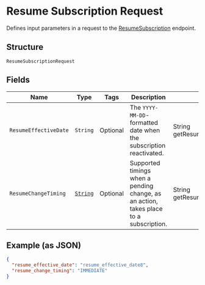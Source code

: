 
# Resume Subscription Request

Defines input parameters in a request to the
[ResumeSubscription](../../doc/api/subscriptions.md#resume-subscription) endpoint.

## Structure

`ResumeSubscriptionRequest`

## Fields

| Name | Type | Tags | Description | Getter |
|  --- | --- | --- | --- | --- |
| `ResumeEffectiveDate` | `String` | Optional | The `YYYY-MM-DD`-formatted date when the subscription reactivated. | String getResumeEffectiveDate() |
| `ResumeChangeTiming` | [`String`](../../doc/models/change-timing.md) | Optional | Supported timings when a pending change, as an action, takes place to a subscription. | String getResumeChangeTiming() |

## Example (as JSON)

```json
{
  "resume_effective_date": "resume_effective_date8",
  "resume_change_timing": "IMMEDIATE"
}
```

